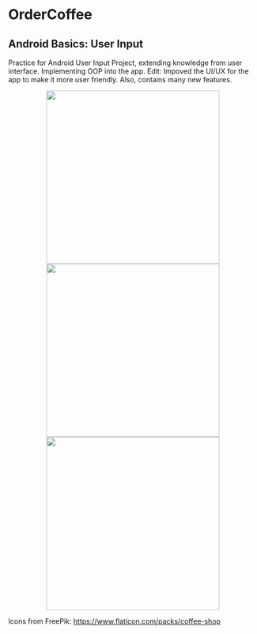 # OrderCoffee

## Android Basics: User Input
Practice for Android User Input Project, extending knowledge from user interface. Implementing OOP into the app.
Edit: Impoved the UI/UX for the app to make it more user friendly. Also, contains many new features.

<p align="center">
  <img src="https://c1.staticflickr.com/5/4646/27340887569_2b42596ca4_b.jpg" width="350"/>
  <img src="https://c1.staticflickr.com/5/4592/25251738988_8083b79d43_b.jpg" width="350"/>
  <img src="https://c1.staticflickr.com/5/4689/25251738918_b79069447e_b.jpg" width="350"/>
</p>

Icons from FreePik: https://www.flaticon.com/packs/coffee-shop
